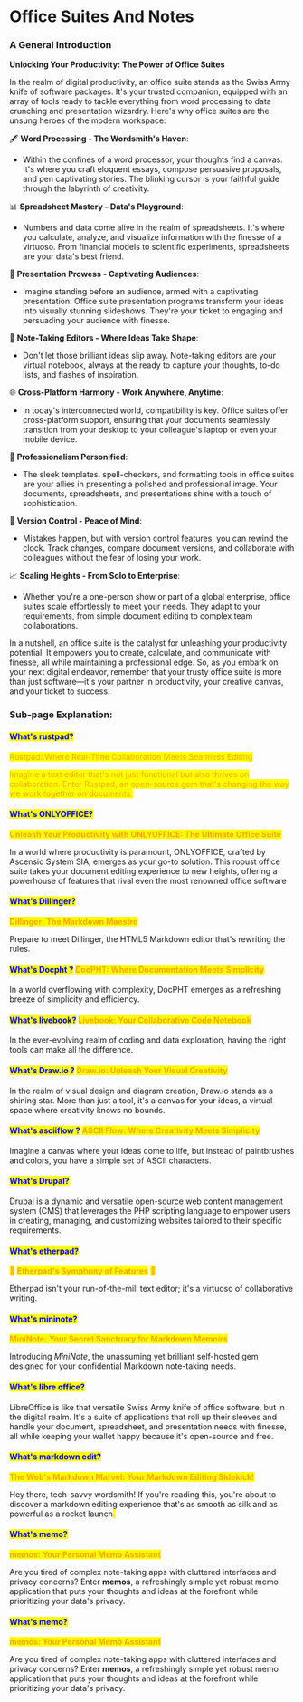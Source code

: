 # Office Suites And Notes

### **A General Introduction**

**Unlocking Your Productivity: The Power of Office Suites**

In the realm of digital productivity, an office suite stands as the Swiss Army knife of software packages. It's your trusted companion, equipped with an array of tools ready to tackle everything from word processing to data crunching and presentation wizardry. Here's why office suites are the unsung heroes of the modern workspace:

🖋️ **Word Processing - The Wordsmith's Haven**:

* Within the confines of a word processor, your thoughts find a canvas. It's where you craft eloquent essays, compose persuasive proposals, and pen captivating stories. The blinking cursor is your faithful guide through the labyrinth of creativity.

📊 **Spreadsheet Mastery - Data's Playground**:

* Numbers and data come alive in the realm of spreadsheets. It's where you calculate, analyze, and visualize information with the finesse of a virtuoso. From financial models to scientific experiments, spreadsheets are your data's best friend.

🎤 **Presentation Prowess - Captivating Audiences**:

* Imagine standing before an audience, armed with a captivating presentation. Office suite presentation programs transform your ideas into visually stunning slideshows. They're your ticket to engaging and persuading your audience with finesse.

📝 **Note-Taking Editors - Where Ideas Take Shape**:

* Don't let those brilliant ideas slip away. Note-taking editors are your virtual notebook, always at the ready to capture your thoughts, to-do lists, and flashes of inspiration.

🌐 **Cross-Platform Harmony - Work Anywhere, Anytime**:

* In today's interconnected world, compatibility is key. Office suites offer cross-platform support, ensuring that your documents seamlessly transition from your desktop to your colleague's laptop or even your mobile device.

💼 **Professionalism Personified**:

* The sleek templates, spell-checkers, and formatting tools in office suites are your allies in presenting a polished and professional image. Your documents, spreadsheets, and presentations shine with a touch of sophistication.

🔄 **Version Control - Peace of Mind**:

* Mistakes happen, but with version control features, you can rewind the clock. Track changes, compare document versions, and collaborate with colleagues without the fear of losing your work.

📈 **Scaling Heights - From Solo to Enterprise**:

* Whether you're a one-person show or part of a global enterprise, office suites scale effortlessly to meet your needs. They adapt to your requirements, from simple document editing to complex team collaborations.

In a nutshell, an office suite is the catalyst for unleashing your productivity potential. It empowers you to create, calculate, and communicate with finesse, all while maintaining a professional edge. So, as you embark on your next digital endeavor, remember that your trusty office suite is more than just software—it's your partner in productivity, your creative canvas, and your ticket to success.

### Sub-page Explanation:

#### <mark style="color:blue;">What's rustpad?</mark>

<mark style="color:orange;">Rustpad: Where Real-Time Collaboration Meets Seamless Editing</mark>

<mark style="color:orange;">Imagine a text editor that's not just functional but also thrives on collaboration. Enter Rustpad, an open-source gem that's changing the way we work together on documents.</mark>

#### <mark style="color:blue;">What's ONLYOFFICE?</mark>

<mark style="color:orange;">**Unleash Your Productivity with ONLYOFFICE: The Ultimate Office Suite**</mark>

In a world where productivity is paramount, ONLYOFFICE, crafted by Ascensio System SIA, emerges as your go-to solution. This robust office suite takes your document editing experience to new heights, offering a powerhouse of features that rival even the most renowned office software

#### <mark style="color:blue;">What's Dillinger?</mark>

<mark style="color:orange;">**Dillinger: The Markdown Maestro**</mark>

Prepare to meet Dillinger, the HTML5 Markdown editor that's rewriting the rules.

#### <mark style="color:blue;">What's Docpht ?</mark> <mark style="color:orange;">**DocPHT: Where Documentation Meets Simplicity**</mark>

In a world overflowing with complexity, DocPHT emerges as a refreshing breeze of simplicity and efficiency.

#### <mark style="color:blue;">What's livebook?</mark> <mark style="color:orange;">**Livebook: Your Collaborative Code Notebook**</mark>

In the ever-evolving realm of coding and data exploration, having the right tools can make all the difference.

#### <mark style="color:blue;">What's Draw.io ?</mark> <mark style="color:orange;">**Draw.io: Unleash Your Visual Creativity**</mark>

In the realm of visual design and diagram creation, Draw.io stands as a shining star. More than just a tool, it's a canvas for your ideas, a virtual space where creativity knows no bounds.

#### <mark style="color:blue;">What's asciiflow ?</mark> <mark style="color:orange;">**ASCII Flow: Where Creativity Meets Simplicity**</mark>

Imagine a canvas where your ideas come to life, but instead of paintbrushes and colors, you have a simple set of ASCII characters.

#### <mark style="color:blue;">What's Drupal?</mark>

Drupal is a dynamic and versatile open-source web content management system (CMS) that leverages the PHP scripting language to empower users in creating, managing, and customizing websites tailored to their specific requirements.

#### <mark style="color:blue;">What's etherpad?</mark>

<mark style="color:orange;">📝</mark> <mark style="color:orange;"></mark><mark style="color:orange;">**Etherpad's Symphony of Features**</mark> <mark style="color:orange;"></mark><mark style="color:orange;">📝</mark>

Etherpad isn't your run-of-the-mill text editor; it's a virtuoso of collaborative writing.

#### <mark style="color:blue;">What's mininote?</mark>

<mark style="color:orange;">**MiniNote: Your Secret Sanctuary for Markdown Memoirs**</mark>

Introducing _MiniNote_, the unassuming yet brilliant self-hosted gem designed for your confidential Markdown note-taking needs.

#### <mark style="color:blue;">What's  libre office?</mark>

LibreOffice is like that versatile Swiss Army knife of office software, but in the digital realm. It's a suite of applications that roll up their sleeves and handle your document, spreadsheet, and presentation needs with finesse, all while keeping your wallet happy because it's open-source and free.

#### <mark style="color:blue;">What's  markdown edit?</mark>

<mark style="color:orange;">**The Web's Markdown Marvel: Your Markdown Editing Sidekick!**</mark>

Hey there, tech-savvy wordsmith! If you're reading this, you're about to discover a markdown editing experience that's as smooth as silk and as powerful as a rocket launch<mark style="color:orange;">.</mark>

#### <mark style="color:blue;">What's  memo?</mark>

<mark style="color:orange;">**memos: Your Personal Memo Assistant**</mark>

Are you tired of complex note-taking apps with cluttered interfaces and privacy concerns? Enter **memos**, a refreshingly simple yet robust memo application that puts your thoughts and ideas at the forefront while prioritizing your data's privacy.

#### <mark style="color:blue;">What's  memo?</mark>

<mark style="color:orange;">**memos: Your Personal Memo Assistant**</mark>

Are you tired of complex note-taking apps with cluttered interfaces and privacy concerns? Enter **memos**, a refreshingly simple yet robust memo application that puts your thoughts and ideas at the forefront while prioritizing your data's privacy.
